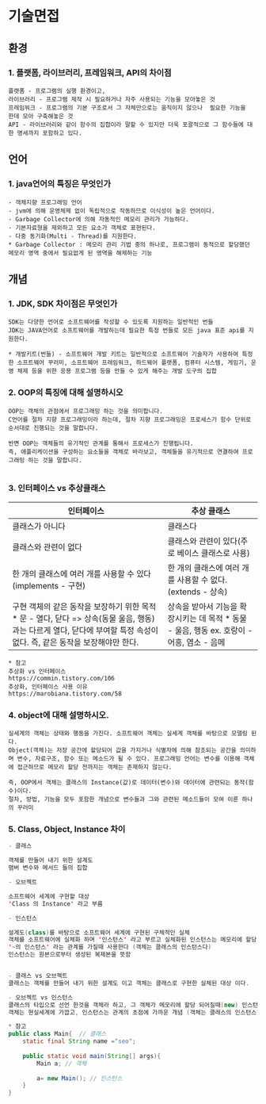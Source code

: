 # 기술면접

##  환경

###   1. 플랫폼, 라이브러리, 프레임워크, API의 차이점

```
플랫폼 - 프로그램의 실행 환경이고,
라이브러리 - 프로그램 제작 시 필요하거나 자주 사용되는 기능을 모아놓은 것
프레임워크 - 프로그램의 기본 구조로서 그 자체만으로는 움직이지 않으나	 필요한 기능을 			한데 모아 구축해놓은 것
API - 라이브러리와 같이 함수의 집합이라 말할 수 있지만 더욱 포괄적으로 그 함수들에 대한 명세까지 포함하고 있다.
```



##  언어

###   1. java언어의 특징은 무엇인가

```
- 객체지향 프로그래밍 언어
- jvm에 의해 운영체제 없이 독립적으로 작동하므로 이식성이 높은 언어이다.
- Garbage Collector에 의해 자동적인 메모리 관리가 가능하다.
- 기본자료형을 제외하고 모든 요소가 객체로 표현된다.
- 다중 동기화(Multi - Thread)를 지원한다.
* Garbage Collector : 메모리 관리 기법 중의 하나로, 프로그램이 동적으로 할당했던 메모리 영역 중에서 필요없게 된 영역을 해제하는 기능
```



 ## 개념

  ### 1. JDK, SDK 차이점은 무엇인가

```
SDK는 다양한 언어로 소프트웨어를 작성할 수 있도록 지원하는 일반적인 번들
JDK는 JAVA언어로 소프트웨어를 개발하는데 필요한 특정 번들로 모든 java 표준 api를 지원한다.

* 개발키트(번들) - 소프트웨어 개발 키트는 일반적으로 소프트웨어 기술자가 사용하여 특정한 소프트웨어 꾸러미, 소프트웨어 프레임워크, 하드웨어 플랫폼, 컴퓨터 시스템, 게임기, 운영 체제 등을 위한 응용 프로그램 등을 만들 수 있게 해주는 개발 도구의 집합
```



### 2. OOP의 특징에 대해 설명하시오

```
OOP는 객체의 관점에서 프로그래밍 하는 것을 의미합니다.
C언어를 절차 지향 프로그래밍이라 하는데, 절차 지향 프로그래밍은 프로세스가 함수 단위로 순서대로 진행되는 것을 말합니다.

반면 OOP는 객체들의 유기적인 관계를 통해서 프로세스가 진행됩니다.
즉, 애플리케이션을 구성하는 요소들을 객체로 바라보고, 객체들을 유기적으로 연결하여 프로그래밍 하는 것을 말합니다.


```



### 3. 인터페이스 vs 추상클래스

| 인터페이스                                                   | 추상 클래스                                                  |
| ------------------------------------------------------------ | ------------------------------------------------------------ |
| 클래스가 아니다                                              | 클래스다                                                     |
| 클래스와 관련이 없다                                         | 클래스와 관련이 있다(주로 베이스 클래스로 사용)              |
| 한 개의 클래스에 여러 개를 사용할 수 있다 (implements - 구현) | 한 개의 클래스에 여러 개를 사용할 수 없다.  (extends - 상속) |
| 구현 객체의 같은 동작을 보장하기 위한 목적                                                   * 문 - 열다, 닫다                                                                                                  => 상속(동물 울음, 행동)과는 다르게 열다, 닫다에 부여할 특정 속성이 없다. 즉, 같은 동작을 보장해야만 한다. | 상속을 받아서 기능을 확장시키는 데 목적                                                      * 동물 - 울음, 행동                                        ex. 호랑이 - 어흥, 염소 - 음메 |



```
* 참고
추상화 vs 인터페이스
https://commin.tistory.com/106
추상화, 인터페이스 사용 이유
https://marobiana.tistory.com/58

```

### 4. object에 대해 설명하시오.

```
실세계의 객체는 상태와 행동을 가진다. 소프트웨어 객체는 실세계 객체를 바탕으로 모델링 된다.
Object(객체)는 저장 공간에 할당되어 값을 가지거나 식별자에 의해 참조되는 공간을 의미하며 변수, 자료구조, 함수 또는 메소드가 될 수 있다. 프로그래밍 언어는 변수를 이용해 객체에 접근하므로 메모리 할당 전까지는 객체는 존재하지 않는다.

즉, OOP에서 객체는 클래스의 Instance(값)로 데이터(변수)와 데이터에 관련되는 동작(함수)이다.
절차, 방법, 기능을 모두 포함한 개념으로 변수들과 그와 관련된 메소드들이 모여 이룬 하나의 꾸러미
```

### 5. Class, Object, Instance 차이

```java
- 클래스 

객체를 만들어 내기 위한 설계도 
맴버 변수와 메서드 들의 집합

- 오브젝트

소프트웨어 세계에 구현할 대상
'Class 의 Instance' 라고 부름

- 인스턴스

설계도(class)를 바탕으로 소프트웨어 세계에 구현된 구체적인 실체
객체를 소프트웨어에 실체화 하며 '인스턴스' 라고 부르고 실체화된 인스턴스는 메모리에 할당 된다.
'~의 인스턴스' 라는 관계를 가질때 사용한다 (객체는 클래스의 인스턴스다)
인스턴스는 원본으로부터 생성된 복제본을 뜻함


- 클래스 vs 오브젝트
클래스는 객체를 만들어 내기 위한 설계도 이고 객체는 클래스로 구현한 실체된 대상 이다.

- 오브젝트 vs 인스턴스
클래스의 타입으로 선언 한것을 객체라 하고, 그 객체가 메모리에 할당 되어질때(new) 인스턴스 라고 한다.
객체는 현실세계에 가깝고, 인스턴스는 관계의 초점에 가까운 개념 (객체는 클래스의 인스턴스)

* 참고
public class Main{  // 클래스
	static final String name ="seo";
	
	public static void main(String[] args){
		Main a; // 객체
		
		a= new Main(); // 인스턴스
	}
}
```

